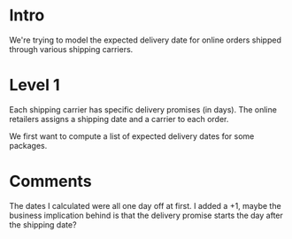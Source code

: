 # Intro

We're trying to model the expected delivery date for online orders shipped through various shipping carriers.

# Level 1

Each shipping carrier has specific delivery promises (in days).
The online retailers assigns a shipping date and a carrier to each order.

We first want to compute a list of expected delivery dates for some packages.

# Comments
The dates I calculated were all one day off at first.
I added a +1, maybe the business implication behind is that the delivery promise starts the day after the shipping date?